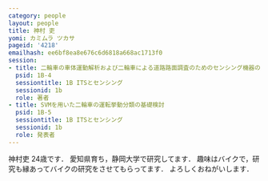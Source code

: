 ```yaml
---
category: people
layout: people
title: 神村 吏
yomi: カミムラ ツカサ
pageid: '4218'
emailhash: ee6bf8ea8e676c6d6818a668ac1713f0
session:
- title: 二輪車の車体運動解析および二輪車による道路路面調査のためのセンシング機器の設計と試作
  psid: 1B-4
  sessiontitle: 1B ITSとセンシング
  sessionid: 1b
  role: 著者
- title: SVMを用いた二輪車の運転挙動分類の基礎検討
  psid: 1B-5
  sessiontitle: 1B ITSとセンシング
  sessionid: 1b
  role: 発表者
---
```

神村吏 24歳です．
愛知県育ち，静岡大学で研究してます．
趣味はバイクで，研究も縁あってバイクの研究をさせてもらってます．
よろしくおねがいします．
